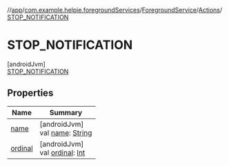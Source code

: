 //[app](../../../../../index.md)/[com.example.helpie.foregroundServices](../../../index.md)/[ForegroundService](../../index.md)/[Actions](../index.md)/[STOP_NOTIFICATION](index.md)

# STOP_NOTIFICATION

[androidJvm]\
[STOP_NOTIFICATION](index.md)

## Properties

| Name | Summary |
|---|---|
| [name](index.md#-372974862%2FProperties%2F-912451524) | [androidJvm]<br>val [name](index.md#-372974862%2FProperties%2F-912451524): [String](https://kotlinlang.org/api/latest/jvm/stdlib/kotlin/-string/index.html) |
| [ordinal](index.md#-739389684%2FProperties%2F-912451524) | [androidJvm]<br>val [ordinal](index.md#-739389684%2FProperties%2F-912451524): [Int](https://kotlinlang.org/api/latest/jvm/stdlib/kotlin/-int/index.html) |
